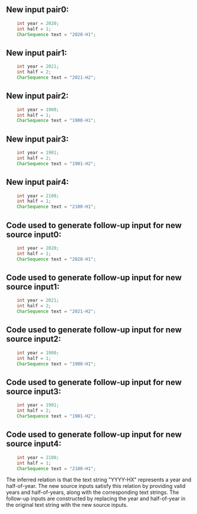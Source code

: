 ## New input pair0:
```java
    int year = 2020;
    int half = 1;
    CharSequence text = "2020-H1";
```

## New input pair1:
```java
    int year = 2021;
    int half = 2;
    CharSequence text = "2021-H2";
```

## New input pair2:
```java
    int year = 1900;
    int half = 1;
    CharSequence text = "1900-H1";
```

## New input pair3:
```java
    int year = 1901;
    int half = 2;
    CharSequence text = "1901-H2";
```

## New input pair4:
```java
    int year = 2100;
    int half = 1;
    CharSequence text = "2100-H1";
```

## Code used to generate follow-up input for new source input0:
```java
    int year = 2020;
    int half = 1;
    CharSequence text = "2020-H1";
```

## Code used to generate follow-up input for new source input1:
```java
    int year = 2021;
    int half = 2;
    CharSequence text = "2021-H2";
```

## Code used to generate follow-up input for new source input2:
```java
    int year = 1900;
    int half = 1;
    CharSequence text = "1900-H1";
```

## Code used to generate follow-up input for new source input3:
```java
    int year = 1901;
    int half = 2;
    CharSequence text = "1901-H2";
```

## Code used to generate follow-up input for new source input4:
```java
    int year = 2100;
    int half = 1;
    CharSequence text = "2100-H1";
```

The inferred relation is that the text string "YYYY-HX" represents a year and half-of-year. The new source inputs satisfy this relation by providing valid years and half-of-years, along with the corresponding text strings. The follow-up inputs are constructed by replacing the year and half-of-year in the original text string with the new source inputs.
